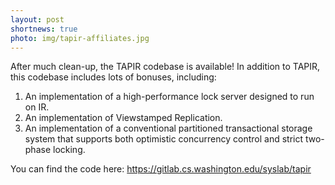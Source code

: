 ```yaml
---
layout: post
shortnews: true
photo: img/tapir-affiliates.jpg
---
```


After much clean-up, the TAPIR codebase is available! In addition to
TAPIR, this codebase includes lots of bonuses, including:
1. An implementation of a high-performance lock server designed to run on IR.
2. An implementation of Viewstamped Replication.
3. An implementation of a conventional partitioned transactional storage system that supports both optimistic concurrency control and
strict two-phase locking.

You can find the code here: https://gitlab.cs.washington.edu/syslab/tapir
